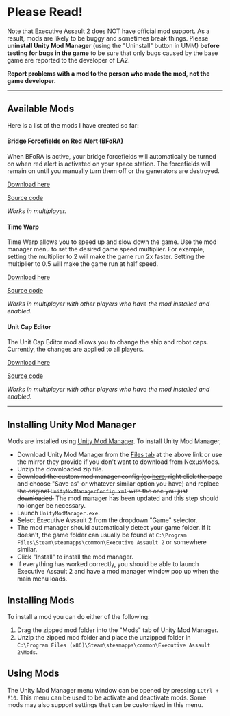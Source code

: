 # Please Read!

Note that Executive Assault 2 does NOT have official mod support. As a result, mods are likely to be buggy and sometimes break things. Please **uninstall Unity Mod Manager** (using the "Uninstall" button in UMM) **before testing for bugs in the game** to be sure that only bugs caused by the base game are reported to the developer of EA2.

**Report problems with a mod to the person who made the mod, not the game developer.**

---

## Available Mods

Here is a list of the mods I have created so far:

#### Bridge Forcefields on Red Alert (BFoRA)
When BFoRA is active, your bridge forcefields will automatically be turned on when red alert is activated on your space station. The forcefields will remain on until you manually turn them off or the generators are destroyed.

[Download here](https://github.com/UnknownCEO/BFoRA/files/4861195/BFoRA.zip)

[Source code](https://github.com/UnknownCEO/BFoRA)

_Works in multiplayer._

#### Time Warp
Time Warp allows you to speed up and slow down the game. Use the mod manager menu to set the desired game speed multiplier. For example, setting the multiplier to 2 will make the game run 2x faster. Setting the multiplier to 0.5 will make the game run at half speed.

[Download here](https://github.com/UnknownCEO/TimeWarp/files/4861369/TimeWarp.zip)

[Source code](https://github.com/UnknownCEO/TimeWarp)

_Works in multiplayer with other players who have the mod installed and enabled._

#### Unit Cap Editor
The Unit Cap Editor mod allows you to change the ship and robot caps. Currently, the changes are applied to all players.

[Download here](https://github.com/UnknownCEO/UnitCapEditor/files/4880592/UnitCapEditor.zip)

[Source code](https://github.com/UnknownCEO/UnitCapEditor)

_Works in multiplayer with other players who have the mod installed and enabled._

---

## Installing Unity Mod Manager
Mods are installed using [Unity Mod Manager](https://www.nexusmods.com/site/mods/21). To install Unity Mod Manager,

* Download Unity Mod Manager from the [Files tab](https://www.nexusmods.com/site/mods/21?tab=files) at the above link or use the mirror they provide if you don't want to download from NexusMods.
* Unzip the downloaded zip file. 
* ~~Download the custom mod manager config (go [here](https://raw.githubusercontent.com/UnknownCEO/EA2Mods/master/UnityModManagerConfig.xml), right click the page and choose "Save as" or whatever similar option you have) and replace the original `UnityModManagerConfig.xml` with the one you just downloaded.~~ The mod manager has been updated and this step should no longer be necessary.
* Launch `UnityModManager.exe`.
* Select Executive Assault 2 from the dropdown "Game" selector.
* The mod manager should automatically detect your game folder. If it doesn't, the game folder can usually be found at `C:\Program Files\Steam\steamapps\common\Executive Assault 2` or somewhere similar.
* Click "Install" to install the mod manager.
* If everything has worked correctly, you should be able to launch Executive Assault 2 and have a mod manager window pop up when the main menu loads.

## Installing Mods
To install a mod you can do either of the following:
1. Drag the zipped mod folder into the "Mods" tab of Unity Mod Manager.
2. Unzip the zipped mod folder and place the unzipped folder in `C:\Program Files (x86)\Steam\steamapps\common\Executive Assault 2\Mods`.

## Using Mods
The Unity Mod Manager menu window can be opened by pressing `LCtrl + F10`. This menu can be used to be activate and deactivate mods. Some mods may also support settings that can be customized in this menu.
